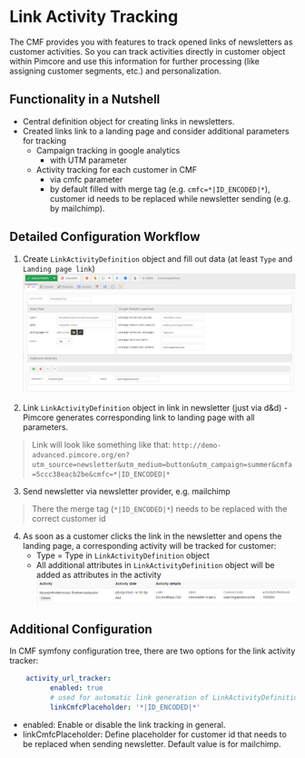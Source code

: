 # Link Activity Tracking

The CMF provides you with features to track opened links of newsletters as customer activities. So you can track activities
directly in customer object within Pimcore and use this information for further processing (like assigning customer 
segments, etc.) and personalization. 

## Functionality in a Nutshell
- Central definition object for creating links in newsletters.
- Created links link to a landing page and consider additional parameters for tracking
  - Campaign tracking in google analytics 
    - with UTM parameter
  - Activity tracking for each customer in CMF 
    - via cmfc parameter
    - by default filled with merge tag (e.g. `cmfc=*|ID_ENCODED|*`), customer id needs to be replaced while newsletter sending
      (e.g. by mailchimp).
       

## Detailed Configuration Workflow

1) Create `LinkActivityDefinition` object and fill out data (at least `Type` and `Landing page link`)
![LinkActivityDefinition](../img/linkActivityDefinition.png)

2) Link `LinkActivityDefinition` object in link in newsletter (just via d&d) - Pimcore generates corresponding link to landing page with all parameters.
  
  > Link will look like something like that: `http://demo-advanced.pimcore.org/en?utm_source=newsletter&utm_medium=button&utm_campaign=summer&cmfa=5ccc38eacb2be&cmfc=*|ID_ENCODED|*` 

3) Send newsletter via newsletter provider, e.g. mailchimp

  > There the merge tag (`*|ID_ENCODED|*`) needs to be replaced with the correct customer id

4) As soon as a customer clicks the link in the newsletter and opens the landing page, a corresponding activity will be 
   tracked for customer: 
   - Type = Type in `LinkActivityDefinition` object
   - All additional attributes in `LinkActivityDefinition` object will be added as attributes in the activity
![LinkActivityDefinition](../img/linkActivityTracking.png)   
   

## Additional Configuration
In CMF symfony configuration tree, there are two options for the link activity tracker:
```yml 
    activity_url_tracker:
          enabled: true
          # used for automatic link generation of LinkActivityDefinition data objects
          linkCmfcPlaceholder: '*|ID_ENCODED|*'
```
- enabled: Enable or disable the link tracking in general.
- linkCmfcPlaceholder: Define placeholder for customer id that needs to be replaced when sending newsletter. Default value
is for mailchimp.  

